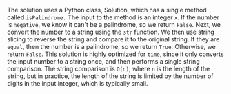 The solution uses a Python class, Solution, which has a single method called `isPalindrome.`
The input to the method is an integer `x`.
If the number is `negative`, we know it can't be a palindrome, so we return `False`.
Next, we convert the number to a string using the `str` function.
We then use string slicing to reverse the string and compare it to the original string. If they are `equal`, then the number is a palindrome, so we return `True`. Otherwise, we return `False`.
This solution is highly optimized for `time`, since it only converts the input number to a string once, and then performs a single string comparison. The string comparison is `O(n)`, where `n` is the length of the string, but in practice, the length of the string is limited by the number of digits in the input integer, which is typically small.